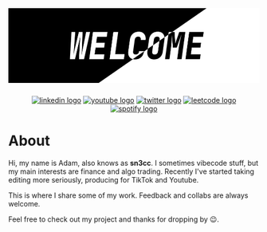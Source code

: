 <div align="left">
  <img  height = 150 src="github.png"  />
</div>

###

<div align="center">
<a href="https://www.linkedin.com/in/kvcs-adam-s/" target="_blank"><img src="https://img.shields.io/static/v1?message=LinkedIn&logo=linkedin&label=&color=0077B5&logoColor=white&style=for-the-badge" height="25" alt="linkedin logo" /></a>
<a href="https://www.youtube.com/@sn3cc0" target="_blank"><img src="https://img.shields.io/static/v1?message=Youtube&logo=youtube&label=&color=FF0000&logoColor=white&style=for-the-badge" height="25" alt="youtube logo" /></a>
<a href="https://x.com/sn33c_kv" target="_blank"><img src="https://img.shields.io/static/v1?message=Twitter&logo=x&label=&color=black&logoColor=white&style=for-the-badge" height="25" alt="twitter logo" /></a>
<a href="https://leetcode.com/u/sn33c/" target="_blank"><img src="https://img.shields.io/static/v1?message=Leetcode&logo=leetcode&label=&color=grey&logoColor=orange&style=for-the-badge" height="25" alt="leetcode logo" /></a>
<a href="https://open.spotify.com/user/11126098978" target="_blank"><img src="https://img.shields.io/static/v1?message=Spotify&logo=spotify&label=&color=1ED760&logoColor=white&style=for-the-badge" height="25" alt="spotify logo" /></a>
</div>

<h1 align="left">About</h1>

Hi, my name is Adam, also knows as **sn3cc**. I sometimes vibecode stuff, but my main interests are finance and algo trading. Recently I've started taking editing more seriously, producing for TikTok and Youtube.

This is where I share some of my work. Feedback and collabs are always welcome.

Feel free to check out my project and thanks for dropping by 😉.





